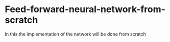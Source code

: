 # Feed-forward-neural-network-from-scratch
In this the implementation of the network will be done from scratch 
